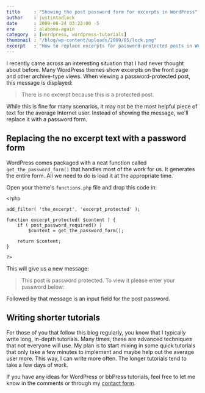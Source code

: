 ```yaml
---
title     : "Showing the post password form for excerpts in WordPress"
author    : justintadlock
date      : 2009-06-24 03:22:00 -5
era       : alabama-again
category  : [wordpress, wordpress-tutorials]
thumbnail : "/blog/wp-content/uploads/2009/05/lock.png"
excerpt   : "How to replace excerpts for password-protected posts in WordPress with a password form instead of the standard no excerpt message."
---
```


I recently came across an interesting situation that I had never thought about before.  Many WordPress themes show excerpts on the front page and other archive-type views.  When viewing a password-protected post, this message is displayed:

> There is no excerpt because this is a protected post.

While this is fine for many scenarios, it may not be the most helpful piece of text for the average Internet user.  Instead of showing the message, we'll replace it with a password form.

## Replacing the no excerpt text with a password form

WordPress comes packaged with a neat function called <code>get_the_password_form()</code> that handles most of the work for us.  It generates the entire form.  All we need to do is load it at the appropriate time.

Open your theme's <code>functions.php</code> file and drop this code in:

<pre><code>&lt;?php

add_filter( 'the_excerpt', 'excerpt_protected' );

function excerpt_protected( $content ) {
	if ( post_password_required() )
		$content = get_the_password_form();

	return $content;
}

?></code></pre>

This will give us a new message:

> This post is password protected. To view it please enter your password below:

Followed by that message is an input field for the post password.

## Writing shorter tutorials

For those of you that follow this blog regularly, you know that I typically write long, in-depth tutorials.  Many times, these are advanced techniques that not everyone will use.  My plan is to start mixing in some quick tutorials that only take a few minutes to implement and maybe help out the average user more.  This way, I can write more often.  The longer tutorials tend to take a few days of work.

If you have any ideas for WordPress or bbPress tutorials, feel free to let me know in the comments or through my <a href="http://justintadlock.com/contact" title="Contact page">contact form</a>.
